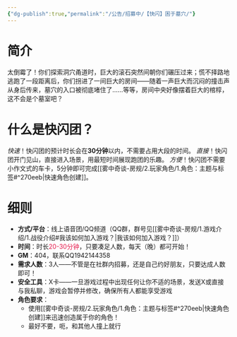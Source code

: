 ```yaml
---
{"dg-publish":true,"permalink":"/公告/招募中/【快闪】困于墓穴/"}
---
```


# 简介
太倒霉了！你们探索洞穴甬道时，巨大的滚石突然间朝你们碾压过来；慌不择路地逃跑了一段距离后，你们拐进了一间巨大的房间——随着一声巨大而沉闷的撞击声从身后传来，墓穴的入口被彻底堵住了......等等，房间中央好像摆着巨大的棺椁，这不会是个墓室吧？
# 什么是快闪团？
*快速*！快闪团的预计时长会在**30分钟**以内，不需要占用大段的时间。
*直接*！快闪团开门见山，直接进入场景，用最短时间展现跑团的乐趣。
*方便*！快闪团不需要小作文式的车卡，5分钟即可完成[[雾中奇谈-房规/2.玩家角色/1.角色：主题与标签#^270eeb\|快速角色创建]]。

# 细则
- **方式/平台**：线上语音团/QQ频道（QQ群，群号见[[雾中奇谈-房规/1.游戏介绍/1.战役介绍#我该如何加入游戏？\|我该如何加入游戏？]]）
- **时间**：时长<font color="#e6194B">20-30分钟</font>，只要凑足人数，每天（晚）都可开始！
- **GM**：404，联系QQ1942144358
- **需求人数**：3人——不管是在社群内招募，还是自己约好朋友，只要达成人数即可！
- **安全工具**：X卡——一旦游戏过程中出现任何让你不适的场景，发送X或直接与我私聊，游戏会暂停并修改，确保所有人都能享受游戏
- **角色要求**：
	- 使用[[雾中奇谈-房规/2.玩家角色/1.角色：主题与标签#^270eeb\|快速角色创建]]来迅速创造属于你的角色！
	- 最好不要，呃，和其他人撞上就行
